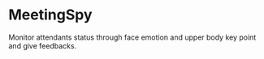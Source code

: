 # MeetingSpy
Monitor attendants status through face emotion and upper body key point and give feedbacks.
